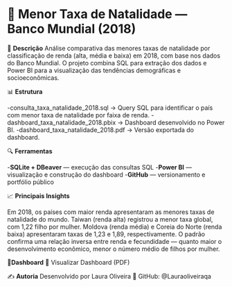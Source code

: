 # 👶 Menor Taxa de Natalidade — Banco Mundial (2018)

🧠 **Descrição**
Análise comparativa das menores taxas de natalidade por classificação de renda (alta, média e baixa) em 2018, com base nos dados do Banco Mundial.
O projeto combina SQL para extração dos dados e Power BI para a visualização das tendências demográficas e socioeconômicas.

📊 **Estrutura**

-consulta_taxa_natalidade_2018.sql → Query SQL para identificar o país com menor taxa de natalidade por faixa de renda.
-dashboard_taxa_natalidade_2018.pbix → Dashboard desenvolvido no Power BI.
-dashboard_taxa_natalidade_2018.pdf → Versão exportada do dashboard.

🔍 **Ferramentas**

-**SQLite + DBeaver** — execução das consultas SQL
-**Power BI** — visualização e construção do dashboard
-**GitHub** — versionamento e portfólio público

📈 **Principais Insights**

Em 2018, os países com maior renda apresentaram as menores taxas de natalidade do mundo.
Taiwan (renda alta) registrou a menor taxa global, com 1,22 filho por mulher.
Moldova (renda média) e Coreia do Norte (renda baixa) apresentaram taxas de 1,23 e 1,89, respectivamente.
O padrão confirma uma relação inversa entre renda e fecundidade — quanto maior o desenvolvimento econômico, menor o número médio de filhos por mulher.

📎**Dashboard**
📄 Visualizar Dashboard (PDF)

✍️ **Autoria**
Desenvolvido por Laura Oliveira
📂 GitHub: @Lauraoliveiraqa
